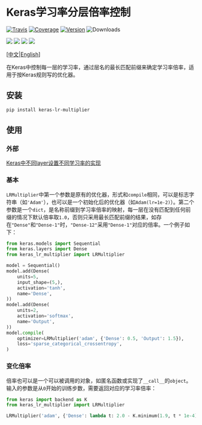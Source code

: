 # Keras学习率分层倍率控制

[![Travis](https://travis-ci.org/CyberZHG/keras-lr-multiplier.svg)](https://travis-ci.org/CyberZHG/keras-lr-multiplier)
[![Coverage](https://coveralls.io/repos/github/CyberZHG/keras-lr-multiplier/badge.svg?branch=master)](https://coveralls.io/github/CyberZHG/keras-lr-multiplier)
[![Version](https://img.shields.io/pypi/v/keras-lr-multiplier.svg)](https://pypi.org/project/keras-lr-multiplier/)
![Downloads](https://img.shields.io/pypi/dm/keras-lr-multiplier.svg)

![](https://img.shields.io/badge/keras-tensorflow-blue.svg)
![](https://img.shields.io/badge/keras-tf.keras-blue.svg)
![](https://img.shields.io/badge/keras-tf.keras/eager-blue.svg)
![](https://img.shields.io/badge/keras-tf.keras/2.0_beta-blue.svg)

\[[中文](https://github.com/CyberZHG/keras-lr-multiplier/blob/master/README.zh-CN.md)|[English](https://github.com/CyberZHG/keras-lr-multiplier/blob/master/README.md)\]

在Keras中控制每一层的学习率，通过层名的最长匹配前缀来确定学习率倍率，适用于按Keras规则写的优化器。

## 安装

```bash
pip install keras-lr-multiplier
```

## 使用

### 外部

[Keras中不同layer设置不同学习率的实现](https://zhuanlan.zhihu.com/p/64132241)

### 基本

`LRMultiplier`中第一个参数是原有的优化器，形式和`compile`相同，可以是标志字符串（如`'Adam'`），也可以是一个初始化后的优化器（如`Adam(lr=1e-2)`）。第二个参数是一个`dict`，是名称前缀到学习率倍率的映射，每一层在没有匹配到任何前缀的情况下默认倍率取`1.0`，否则只采用最长匹配前缀的结果，如存在`"Dense"`和`"Dense-1"`时，`"Dense-12"`采用`"Dense-1"`对应的倍率。一个例子如下：

```python
from keras.models import Sequential
from keras.layers import Dense
from keras_lr_multiplier import LRMultiplier

model = Sequential()
model.add(Dense(
    units=5,
    input_shape=(5,),
    activation='tanh',
    name='Dense',
))
model.add(Dense(
    units=2,
    activation='softmax',
    name='Output',
))
model.compile(
    optimizer=LRMultiplier('adam', {'Dense': 0.5, 'Output': 1.5}),
    loss='sparse_categorical_crossentropy',
)
```

### 变化倍率

倍率也可以是一个可以被调用的对象，如匿名函数或实现了`__call__`的`object`。输入的参数是从`0`开始的训练步数，需要返回对应的学习率倍率：

```python
from keras import backend as K
from keras_lr_multiplier import LRMultiplier

LRMultiplier('adam', {'Dense': lambda t: 2.0 - K.minimum(1.9, t * 1e-4)})
```
